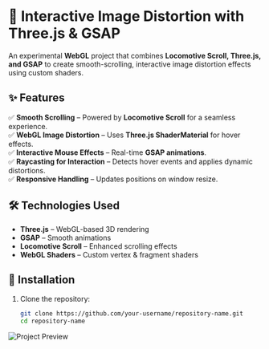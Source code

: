 # 🚀 Interactive Image Distortion with Three.js & GSAP  

An experimental **WebGL** project that combines **Locomotive Scroll, Three.js, and GSAP** to create smooth-scrolling, interactive image distortion effects using custom shaders.  

## ✨ Features  
✅ **Smooth Scrolling** – Powered by **Locomotive Scroll** for a seamless experience.  
✅ **WebGL Image Distortion** – Uses **Three.js ShaderMaterial** for hover effects.  
✅ **Interactive Mouse Effects** – Real-time **GSAP animations**.  
✅ **Raycasting for Interaction** – Detects hover events and applies dynamic distortions.  
✅ **Responsive Handling** – Updates positions on window resize.  

## 🛠️ Technologies Used  
- **Three.js** – WebGL-based 3D rendering  
- **GSAP** – Smooth animations  
- **Locomotive Scroll** – Enhanced scrolling effects  
- **WebGL Shaders** – Custom vertex & fragment shaders  

## 📂 Installation  
1. Clone the repository:  
   ```bash
   git clone https://github.com/your-username/repository-name.git
   cd repository-name
   
![Project Preview](public/Screenshot.png)
